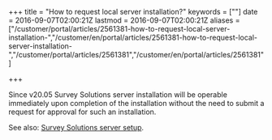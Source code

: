 ﻿+++
title = "How to request local server installation?"
keywords = [""]
date = 2016-09-07T02:00:21Z
lastmod = 2016-09-07T02:00:21Z
aliases = ["/customer/portal/articles/2561381-how-to-request-local-server-installation-","/customer/en/portal/articles/2561381-how-to-request-local-server-installation-","/customer/portal/articles/2561381","/customer/en/portal/articles/2561381"]

+++

Since v20.05 Survey Solutions server installation will be
operable immediately upon completion of the installation 
without the need to submit a request for approval for 
such an installation.

See also: [Survey Solutions server setup](/headquarters/config/server-setup).
